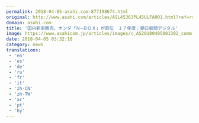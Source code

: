 ```yaml
---
permalink: 2018-04-05-asahi.com-877198674.html
original: http://www.asahi.com/articles/ASL45363PL45ULFA001.html?ref=rss
domain: asahi.com
title: '国内新車販売、ホンダ「Ｎ―ＢＯＸ」が首位　１７年度：朝日新聞デジタル'
image: https://www.asahicom.jp/articles/images/c_AS20180405001302_comm.jpg
date: 2018-04-05 03:32:18
category: news
translations: 
 - 'en'
 - 'es'
 - 'de'
 - 'ru'
 - 'fr'
 - 'it'
 - 'zh-CN'
 - 'zh-TW'
 - 'ar'
 - 'pt'
 - 'hy'
---
```


